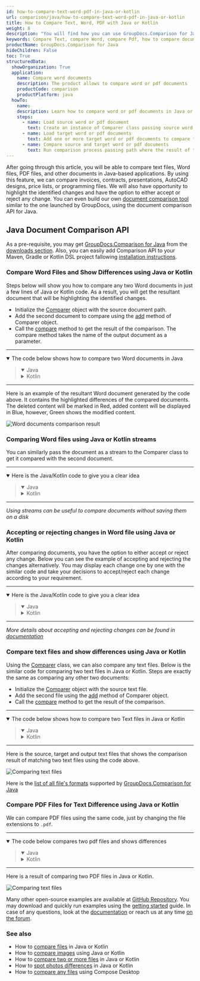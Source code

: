 ```yaml
---
id: how-to-compare-text-word-pdf-in-java-or-kotlin
url: comparison/java/how-to-compare-text-word-pdf-in-java-or-kotlin
title: How to Compare Text, Word, PDF with Java or Kotlin
weight: 8
description: "You will find how you can use GroupDocs.Comparison for Java inside your production when comparing Text, Word and PDF files to see the differences. Look at file comparison sensitivity configuration and other use cases of the GroupDocs.Comparison API"
keywords: Compare Text, compare Word, compare Pdf, how to compare documents in Java, Kotlin
productName: GroupDocs.Comparison for Java
hideChildren: False
toc: True
structuredData:
  showOrganization: True
  application:
    name: Compare word documents
    description: The product allows to compare word or pdf documents
    productCode: comparison
    productPlatform: java
  howTo:
    name:
    description: Learn how to compare word or pdf documents in Java or Kotlin project
    steps:
      - name: Load source word or pdf document
        text: Create an instance of Comparer class passing source word or pdf document as a constructor parameter
      - name: Load target word or pdf documents
        text: Add one or more target word or pdf documents to compare them with source one
      - name: Compare source and target word or pdf documents
        text: Run comparison process passing path where the result of the comparison will be saved
---
```


After going through this article, you will be able to compare text files, Word files, PDF files, and other documents in Java-based applications. By using this feature, we can compare invoices, contracts, presentations, AutoCAD designs, price lists, or programming files. We will also have opportunity to highlight the identified changes and have the option to either accept or reject any change. You can even build our own [document comparison tool](https://products.groupdocs.app/comparison/total) similar to the one launched by GroupDocs, using the document comparison API for Java.

## Java Document Comparison API

As a pre-requisite, you may get [GroupDocs.Comparison for Java](https://products.groupdocs.com/comparison/java) from the [downloads section](https://downloads.groupdocs.com/comparison/java). Also, you can easily add Comparison API to your Maven, Gradle or Kotlin DSL project fallowing [installation instructions](/comparison/java/installation/).

### Compare Word Files and Show Differences using Java or Kotlin

Steps below will show you how to compare any two Word documents in just a few lines of Java or Kotlin code. As a result, you will get the resultant document that will be highlighting the identified changes.

- Initialize the [Comparer](https://apireference.groupdocs.com/comparison/java/com.groupdocs.comparison/Comparer) object with the source document path.
- Add the second document to compare using the [add](<https://apireference.groupdocs.com/comparison/java/com.groupdocs.comparison/Comparer#add(java.io.InputStream...)>) method of Comparer object.
- Call the [compare](<https://apireference.groupdocs.com/comparison/java/com.groupdocs.comparison/Comparer#compare(java.io.OutputStream)>) method to get the result of the comparison. The compare method takes the name of the output document as a parameter.

---

<details open><summary>The code below shows how to compare two Word documents in Java</summary><blockquote>
<details open><summary>Java</summary>

<script src="https://gist.github.com/groupdocs-comparison-gists/e449c06565647b3cdaed7511da401478.js"></script>

</details>

<details><summary>Kotlin</summary>

<script src="https://gist.github.com/groupdocs-comparison-gists/fdc16a21af9b8d6900d1a369b3c1cafd.js"></script>

</details>
</blockquote></details>

---

Here is an example of the resultant Word document generated by the code above. It contains the highlighted differences of the compared documents. The deleted content will be marked in Red, added content will be displayed in Blue, however, Green shows the modified content.

![Word documents comparison result](/comparison/java/images/how-to-compare-documents.png)

### Comparing Word files using Java or Kotlin streams

You can similarly pass the document as a stream to the Comparer class to get it compared with the second document.

---

<details open><summary>Here is the Java/Kotlin code to give you a clear idea</summary><blockquote>
<details open><summary>Java</summary>

<script src="https://gist.github.com/groupdocs-comparison-gists/6afc74d39ca3045cc8c693c41907d76e.js"></script>

</details>

<details><summary>Kotlin</summary>

<script src="https://gist.github.com/groupdocs-comparison-gists/37db39ac21988d21259ef7e8039a3298.js"></script>

</details>
</blockquote></details>

---

_Using streams can be useful to compare documents without saving them on a disk_

### Accepting or rejecting changes in Word file using Java or Kotlin

After comparing documents, you have the option to either accept or reject any change. Below you can see the example of accepting and rejecting the changes alternatively. You may display each change one by one with the similar code and take your decisions to accept/reject each change according to your requirement.

---

<details open><summary>Here is the Java/Kotlin code to give you a clear idea</summary><blockquote>
<details open><summary>Java</summary>

<script src="https://gist.github.com/groupdocs-comparison-gists/34d8fa500b337c43f968bf18fd8527a5.js"></script>

</details>

<details><summary>Kotlin</summary>

<script src="https://gist.github.com/groupdocs-comparison-gists/f3b12253aafaf6c4a4a862b2ea206331.js"></script>

</details>
</blockquote></details>

---

_More details about accepting and rejecting changes can be found in [documentation](https://docs.groupdocs.com/comparison/java/accept-or-reject-detected-changes/)_

### Compare text files and show differences using Java or Kotlin

Using the [Comparer](https://apireference.groupdocs.com/comparison/java/com.groupdocs.comparison/Comparer) class, we can also compare any text files. Below is the similar code for comparing two text files in Java or Kotlin. Steps are exactly the same as comparing any other two documents:

- Initialize the [Comparer](https://apireference.groupdocs.com/comparison/java/com.groupdocs.comparison/Comparer) object with the source text file.
- Add the second file using the [add](<https://apireference.groupdocs.com/comparison/java/com.groupdocs.comparison/Comparer#add(java.io.InputStream...)>) method of Comparer object.
- Call the [compare](<https://apireference.groupdocs.com/comparison/java/com.groupdocs.comparison/Comparer#compare(java.io.OutputStream)>) method to get the result of the comparison.

---

<details open><summary>The code below shows how to compare two Text files in Java or Kotlin</summary><blockquote>
<details open><summary>Java</summary>

<script src="https://gist.github.com/groupdocs-comparison-gists/0ceff72d9ce7fb91f457bfb670852981.js"></script>

</details>

<details><summary>Kotlin</summary>

<script src="https://gist.github.com/groupdocs-comparison-gists/46542d922b12c025aab2cd62486f8278.js"></script>

</details>
</blockquote></details>

---

Here is the source, target and output text files that shows the comparison result of matching two text files using the code above.

![Comparing text files](/comparison/java/images/how-to-compare-text-files.png)

Here is the [list of all file's formats](https://docs.groupdocs.com/comparison/java/supported-document-formats/) supported by [GroupDocs.Comparison for Java](https://products.groupdocs.com/comparison/java)

### Compare PDF Files for Text Difference using Java or Kotlin

We can compare PDF files using the same code, just by changing the file extensions to `.pdf`.

---

<details open><summary>The code below compares two pdf files and shows differences</summary><blockquote>
<details open><summary>Java</summary>

<script src="https://gist.github.com/groupdocs-comparison-gists/4a1f80dd89b4d12f62e8423e09733ea7.js"></script>

</details>

<details><summary>Kotlin</summary>

<script src="https://gist.github.com/groupdocs-comparison-gists/b0d4823f85f0ea9370dfbdd421664e90.js"></script>

</details>
</blockquote></details>

---

Here is a result of comparing two PDF files in Java or Kotlin.

![Comparing text files](/comparison/java/images/how-to-compare-pdf-files-using-java-or-kotlin.png)

Many other open-source examples are available at [GitHub Repository](https://github.com/groupdocs-comparison/GroupDocs.Comparison-for-Java). You may download and quickly run examples using the [getting started](https://docs.groupdocs.com/comparison/java/getting-started/) guide. In case of any questions, look at the [documentation](https://docs.groupdocs.com/comparison/java/groupdocs-comparison-overview/) or reach us at any time [on the forum](https://forum.groupdocs.com/c/conversion/).

### See also

- How to [compare files](/comparison/java/how-to-compare-files-in-java-or-kotlin) in Java or Kotlin
- How to [compare images](/comparison/java/how-to-compare-images-using-java-or-kotlin) using Java or Kotlin
- How to [compare two or more files](/comparison/java/how-to-compare-two-or-more-files-in-java-or-kotlin) in Java or Kotlin
- How to [spot photos differences](/comparison/java/how-to-spot-photos-differences-in-java-or-kotlin) in Java or Kotlin
- How to [compare any files](/comparison/java/how-to-compare-any-files-using-compose-desktop) using Compose Desktop
